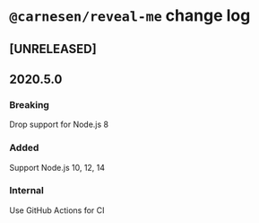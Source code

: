 # `@carnesen/reveal-me` change log

## [UNRELEASED]
## 2020.5.0
### Breaking
Drop support for Node.js 8

### Added
Support Node.js 10, 12, 14

### Internal
Use GitHub Actions for CI
